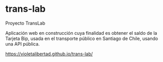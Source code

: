 # trans-lab
Proyecto TransLab

Aplicación web en construcción cuya finalidad es obtener el saldo de la Tarjeta Bip, usada en el transporte público en Santiago de Chile, usando una API pública. 

https://violetalibertad.github.io/trans-lab/
